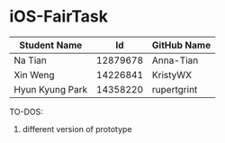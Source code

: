 # iOS-FairTask

| Student Name | Id | GitHub Name |
| ------------ | --- | --- |
| Na Tian | 12879678 | Anna-Tian |
| Xin Weng | 14226841 | KristyWX |
| Hyun Kyung Park | 14358220 | rupertgrint |

TO-DOS:
1. different version of prototype
